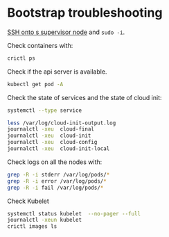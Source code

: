 # Bootstrap troubleshooting

[SSH onto s supervisor node](./admin-access.md) and `sudo -i`.

Check containers with:

```sh
crictl ps
```

Check if the api server is available.

```sh
kubectl get pod -A
```

Check the state of services and the state of cloud init:

```sh
systemctl --type service

less /var/log/cloud-init-output.log
journalctl -xeu  cloud-final
journalctl -xeu  cloud-init
journalctl -xeu  cloud-config
journalctl -xeu  cloud-init-local
```

Check logs on all the nodes with:

```sh
grep -R -i stderr /var/log/pods/*
grep -R -i error /var/log/pods/*
grep -R -i fail /var/log/pods/*
```

Check Kubelet

```sh
systemctl status kubelet  --no-pager --full
journalctl -xeun kubelet
crictl images ls
```